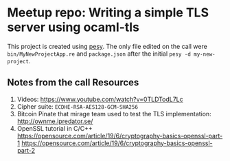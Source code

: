# Meetup repo: Writing a simple TLS server using ocaml-tls

This project is created using [pesy](https://github.com/esy/pesy). The
only file edited on the call were `bin/MyNewProjectApp.re` and
`package.json` after the initial `pesy -d my-new-project`.

## Notes from the call Resources

1. Videos: https://www.youtube.com/watch?v=0TLDTodL7Lc
2. Cipher suite: `ECDHE-RSA-AES128-GCM-SHA256`
3. Bitcoin Pinate that mirage team used to test the TLS
   implementation: http://ownme.ipredator.se/
4. OpenSSL tutorial in C/C++
	https://opensource.com/article/19/6/cryptography-basics-openssl-part-1
	https://opensource.com/article/19/6/cryptography-basics-openssl-part-2
